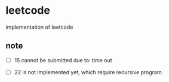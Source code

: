 # leetcode
implementation of leetcode





## note

- [ ] 15 cannot be submitted due to: time out
- [ ] 22 is not implemented yet, which require recursive program.





